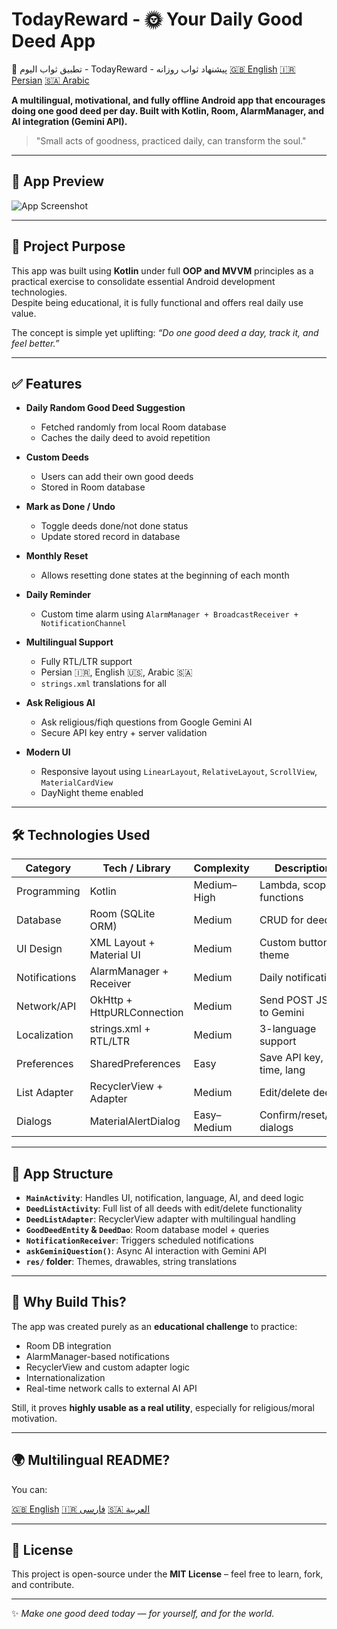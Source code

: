 
# TodayReward - 🌞 Your Daily Good Deed App
🙌 تطبيق ثواب اليوم - TodayReward - پیشنهاد ثواب روزانه
[🇬🇧 English](README.md) 
[🇮🇷 Persian](README_FA.md) 
[🇸🇦 Arabic](README_AR.md)

**A multilingual, motivational, and fully offline Android app that encourages doing one good deed per day. Built with Kotlin, Room, AlarmManager, and AI integration (Gemini API).**

> "Small acts of goodness, practiced daily, can transform the soul."

---

## 📱 App Preview

![App Screenshot](screenshots/todayreward_preview.jpg)

---

## 🎯 Project Purpose
This app was built using **Kotlin** under full **OOP and MVVM** principles as a practical exercise to consolidate essential Android development technologies.  
Despite being educational, it is fully functional and offers real daily use value.

The concept is simple yet uplifting: *“Do one good deed a day, track it, and feel better.”*

---

## ✅ Features

- **Daily Random Good Deed Suggestion**
  - Fetched randomly from local Room database
  - Caches the daily deed to avoid repetition

- **Custom Deeds**
  - Users can add their own good deeds
  - Stored in Room database

- **Mark as Done / Undo**
  - Toggle deeds done/not done status
  - Update stored record in database

- **Monthly Reset**
  - Allows resetting done states at the beginning of each month

- **Daily Reminder**
  - Custom time alarm using `AlarmManager + BroadcastReceiver + NotificationChannel`

- **Multilingual Support**
  - Fully RTL/LTR support
  - Persian 🇮🇷, English 🇺🇸, Arabic 🇸🇦
  - `strings.xml` translations for all

- **Ask Religious AI**
  - Ask religious/fiqh questions from Google Gemini AI
  - Secure API key entry + server validation

- **Modern UI**
  - Responsive layout using `LinearLayout`, `RelativeLayout`, `ScrollView`, `MaterialCardView`
  - DayNight theme enabled

---

## 🛠️ Technologies Used

| Category            | Tech / Library             | Complexity | Description |
|---------------------|----------------------------|------------|-------------|
| Programming         | Kotlin                     | Medium–High | Lambda, scope functions |
| Database            | Room (SQLite ORM)          | Medium     | CRUD for deeds |
| UI Design           | XML Layout + Material UI   | Medium     | Custom buttons, theme |
| Notifications       | AlarmManager + Receiver    | Medium     | Daily notifications |
| Network/API         | OkHttp + HttpURLConnection | Medium     | Send POST JSON to Gemini |
| Localization        | strings.xml + RTL/LTR      | Medium     | 3-language support |
| Preferences         | SharedPreferences          | Easy       | Save API key, time, lang |
| List Adapter        | RecyclerView + Adapter     | Medium     | Edit/delete deeds |
| Dialogs             | MaterialAlertDialog        | Easy–Medium| Confirm/reset/edit dialogs |

---

## 📂 App Structure

- **`MainActivity`**: Handles UI, notification, language, AI, and deed logic
- **`DeedListActivity`**: Full list of all deeds with edit/delete functionality
- **`DeedListAdapter`**: RecyclerView adapter with multilingual handling
- **`GoodDeedEntity` & `DeedDao`**: Room database model + queries
- **`NotificationReceiver`**: Triggers scheduled notifications
- **`askGeminiQuestion()`**: Async AI interaction with Gemini API
- **`res/` folder**: Themes, drawables, string translations

---

## 🤖 Why Build This?
The app was created purely as an **educational challenge** to practice:
- Room DB integration
- AlarmManager-based notifications
- RecyclerView and custom adapter logic
- Internationalization
- Real-time network calls to external AI API

Still, it proves **highly usable as a real utility**, especially for religious/moral motivation.

---

## 🌍 Multilingual README?

You can:

[🇬🇧 English](README.md)
[🇮🇷 فارسی](README_FA.md)
[🇸🇦 العربية](README_AR.md)

---

## 📄 License

This project is open-source under the **MIT License** – feel free to learn, fork, and contribute.

---

✨ *Make one good deed today — for yourself, and for the world.*
